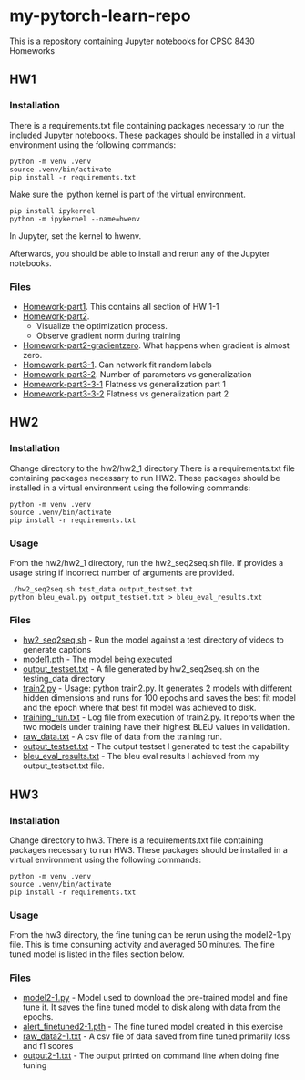 # my-pytorch-learn-repo

This is a repository containing Jupyter notebooks for CPSC 8430 Homeworks

## HW1

### Installation

There is a requirements.txt file containing packages necessary to run the included Jupyter notebooks. These packages should be installed in a virtual environment using the following commands:

```
python -m venv .venv
source .venv/bin/activate
pip install -r requirements.txt
```

Make sure the ipython kernel is part of the virtual environment.

```
pip install ipykernel
python -m ipykernel --name=hwenv
```

In Jupyter, set the kernel to hwenv.

Afterwards, you should be able to install and rerun any of the Jupyter notebooks.

### Files
- [Homework-part1](homework-part1.ipynb). This contains all section of HW 1-1
- [Homework-part2](homework-part2.ipynb). 
    - Visualize the optimization process.
    - Observe gradient norm during training
- [Homework-part2-gradientzero](homework-part2-gradzero.ipynb). What happens when gradient is almost zero.
- [Homework-part3-1](homework-part3-1.ipynb).  Can network fit random labels
- [Homework-part3-2](homework-part3-2.ipynb). Number of parameters vs generalization
- [Homework-part3-3-1](homework-part3-3-1.ipynb) Flatness vs generalization part 1
- [Homework-part3-3-2](homework-part3-3-2.ipynb) Flatness vs generalization part 2

## HW2

### Installation

Change directory to the hw2/hw2_1 directory
There is a requirements.txt file containing packages necessary to run HW2. These packages should be installed in a virtual environment using the following commands:

```
python -m venv .venv
source .venv/bin/activate
pip install -r requirements.txt
```

### Usage
From the hw2/hw2_1 directory, run the hw2_seq2seq.sh file. If provides a usage string if incorrect number of arguments are provided.
```
./hw2_seq2seq.sh test_data output_testset.txt
python bleu_eval.py output_testset.txt > bleu_eval_results.txt
```

### Files
- [hw2_seq2seq.sh](hw2/hw2_1/hw2_seq2seq.sh) - Run the model against a test directory of videos to generate captions
- [model1.pth](hw2/hw2_1/model1.pth) - The model being executed
- [output_testset.txt](hw2/hw2_1/output_testset.txt) - A file generated by hw2_seq2seq.sh on the testing_data directory
- [train2.py](hw2/hw2_1/train2.py) - Usage: python train2.py. It generates 2 models with different hidden dimensions and runs for 100 epochs and saves the best fit model and the epoch where that best fit model was achieved to disk.
- [training_run.txt](hw2/hw2_1/training_run.txt) - Log file from execution of train2.py. It reports when the two models under training have their highest BLEU values in validation.
- [raw_data.txt](hw2/hw2_1/raw_data.txt) - A csv file of data from the training run.
- [output_testset.txt](hw2/hw2_1/output_testset.txt) - The output testset I generated to test the capability
- [bleu_eval_results.txt](hw2/hw2_1/bleu_eval_results.txt) - The bleu eval results I achieved from my output_testset.txt file.

## HW3

### Installation

Change directory to hw3. 
There is a requirements.txt file containing packages necessary to run HW3. These packages should be installed in a virtual environment using the following commands:

```
python -m venv .venv
source .venv/bin/activate
pip install -r requirements.txt
```
### Usage
From the hw3 directory, the fine tuning can be rerun using the model2-1.py file. This is time consuming activity and averaged 50 minutes. The fine tuned model is listed in the files section below.

### Files
- [model2-1.py](hw3/model2-1.py) - Model used to download the pre-trained model and fine tune it. It saves the fine tuned model to disk along with data from the epochs.
- [alert_finetuned2-1.pth](hw3/albert_finetuned2-1.pth) - The fine tuned model created in this exercise
- [raw_data2-1.txt](hw3/raw_data2-1.txt) - A csv file of data saved from fine tuned primarily loss and f1 scores 
- [output2-1.txt](hw3/output2-1.txt) - The output printed on command line when doing fine tuning
